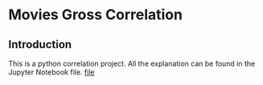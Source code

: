 # Movies Gross Correlation

## Introduction

This is a python correlation project. All the explanation can be found in the Jupyter Notebook file. [file](./movie_gross_correlation.ipynb)
